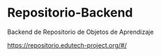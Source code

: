 # Repositorio-Backend
Backend de Repositorio de Objetos de Aprendizaje

https://repositorio.edutech-project.org/#/

